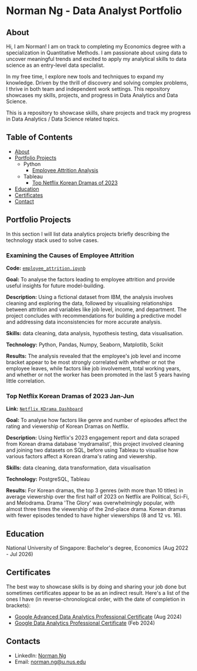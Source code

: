 # Norman Ng - Data Analyst Portfolio
## About
Hi, I am Norman! I am on track to completing my Economics degree with a specialization in Quantitative Methods. I am passionate about using data to uncover meaningful trends and excited to apply my analytical skills to data science as an entry-level data specialist.

In my free time, I explore new tools and techniques to expand my knowledge. Driven by the thrill of discovery and solving complex problems, I thrive in both team and independent work settings. This repository showcases my skills, projects, and progress in Data Analytics and Data Science.

This is a repository to showcase skills, share projects and track my progress in Data Analytics / Data Science related topics.

## Table of Contents
- [About](https://github.com/nrmnng/Portfolio/blob/main/README.md#about)
- [Portfolio Projects](https://github.com/nrmnng/Portfolio/blob/main/README.md#portfolio-projects)
  - Python
    - [Employee Attrition Analysis](https://github.com/nrmnng/Portfolio/blob/main/README.md#examining-the-causes-of-employee-attrition)
  - Tableau
    - [Top Netflix Korean Dramas of 2023](https://github.com/nrmnng/Portfolio/blob/main/README.md#top-netflix-korean-dramas-of-2023-jan-jun) 
- [Education](https://github.com/nrmnng/Portfolio/blob/main/README.md#education)  
- [Certificates](https://github.com/nrmnng/Portfolio/blob/main/README.md#certificates)
- [Contact](https://github.com/nrmnng/Portfolio/blob/main/README.md#contacts)
  
## Portfolio Projects
In this section I will list data analytics projects briefly describing the technology stack used to solve cases.

### Examining the Causes of Employee Attrition

**Code:** [`employee_attrition.ipynb`](https://github.com/nrmnng/Portfolio/blob/main/projects/employee_attrition/employee_attrition.ipynb)

**Goal:** To analyse the factors leading to employee attrition and provide useful insights for future model-building.

**Description:** Using a fictional dataset from IBM, the analysis involves cleaning and exploring the data, followed by visualising relationships between attrition and variables like job level, income, and department. The project concludes with recommendations for building a predictive model and addressing data inconsistencies for more accurate analysis.

**Skills:** data cleaning, data analysis, hypothesis testing, data visualisation.

**Technology:** Python, Pandas, Numpy, Seaborn, Matplotlib, Scikit

**Results:** The analysis revealed that the employee's job level and income bracket appear to be most strongly correlated with whether or not the employee leaves, while factors like job involvement, total working years, and whether or not the worker has been promoted in the last 5 years having little correlation.

### Top Netflix Korean Dramas of 2023 Jan-Jun

**Link:** [`Netflix KDrama Dashboard`](https://public.tableau.com/app/profile/norman.ng4484/viz/NetflixKoreanDramas2023Jan-June/Main-Dashboard)

**Goal:** To analyse how factors like genre and number of episodes affect the rating and viewership of Korean Dramas on Netflix.

**Description:** Using Netflix's 2023 engagement report and data scraped from Korean drama database 'mydramalist', this project involved cleaning and joining two datasets on SQL, before using Tableau to visualise how various factors affect a Korean drama's rating and viewership.

**Skills:** data cleaning, data transformation, data visualisation

**Technology:** PostgreSQL, Tableau

**Results:** For Korean dramas, the top 3 genres (with more than 10 titles) in average viewership over the first half of 2023 on Netflix are Political, Sci-Fi, and Melodrama. Drama 'The Glory' was overwhelmingly popular, with almost three times the viewership of the 2nd-place drama. Korean dramas with fewer episodes tended to have higher viewerships (8 and 12 vs. 16).

## Education
National University of Singapore: 
Bachelor's degree, Economics
(Aug 2022 - Jul 2026)

## Certificates
The best way to showcase skills is by doing and sharing your job done but sometimes certificates appear to be as an indirect result. Here's a list of the ones I have (in reverse-chronological order, with the date of completion in brackets):
- [Google Advanced Data Analytics Professional Certificate](https://www.coursera.org/account/accomplishments/professional-cert/5LVHDLEPEE5V) (Aug 2024)
- [Google Data Analytics Professional Certificate](https://www.coursera.org/account/accomplishments/specialization/UTSJHUXORMK6) (Feb 2024)
  
## Contacts
- LinkedIn: [Norman Ng](https://www.linkedin.com/in/norman-ng-kai-meng/)
- Email: norman.ng@u.nus.edu

